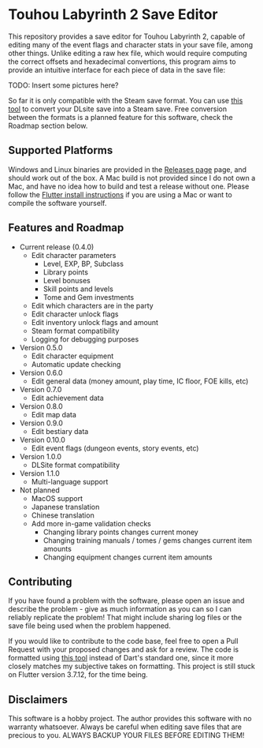 
# Touhou Labyrinth 2 Save Editor

This repository provides a save editor for Touhou Labyrinth 2, capable of editing many of the event flags and character stats in your save file, among other things. Unlike editing a raw hex file, which would require computing the correct offsets and hexadecimal convertions, this program aims to provide an intuitive interface for each piece of data in the save file:

TODO: Insert some pictures here?

So far it is only compatible with the Steam save format. You can use [this tool](https://github.com/Thurler/thlaby2-save-convert) to convert your DLsite save into a Steam save. Free conversion between the formats is a planned feature for this software, check the Roadmap section below.

## Supported Platforms

Windows and Linux binaries are provided in the [Releases page](https://github.com/Thurler/thlaby2-save-editor/releases) page, and should work out of the box. A Mac build is not provided since I do not own a Mac, and have no idea how to build and test a release without one. Please follow the [Flutter install instructions](https://docs.flutter.dev/get-started/install) if you are using a Mac or want to compile the software yourself.

## Features and Roadmap

- Current release (0.4.0)
  - Edit character parameters
    - Level, EXP, BP, Subclass
    - Library points
    - Level bonuses
    - Skill points and levels
    - Tome and Gem investments
  - Edit which characters are in the party
  - Edit character unlock flags
  - Edit inventory unlock flags and amount
  - Steam format compatibility
  - Logging for debugging purposes
- Version 0.5.0
  - Edit character equipment 
  - Automatic update checking
- Version 0.6.0
  - Edit general data (money amount, play time, IC floor, FOE kills, etc)
- Version 0.7.0
  - Edit achievement data
- Version 0.8.0
  - Edit map data
- Version 0.9.0
  - Edit bestiary data
- Version 0.10.0
  - Edit event flags (dungeon events, story events, etc)
- Version 1.0.0
  - DLSite format compatibility
- Version 1.1.0
  - Multi-language support
- Not planned
  - MacOS support
  - Japanese translation
  - Chinese translation
  - Add more in-game validation checks
    - Changing library points changes current money
    - Changing training manuals / tomes / gems changes current item amounts
    - Changing equipment changes current item amounts

## Contributing

If you have found a problem with the software, please open an issue and describe the problem - give as much information as you can so I can reliably replicate the problem! That might include sharing log files or the save file being used when the problem happened.

If you would like to contribute to the code base, feel free to open a Pull Request with your proposed changes and ask for a review. The code is formatted using [this tool](https://github.com/Thurler/dart_style) instead of Dart's standard one, since it more closely matches my subjective takes on formatting. This project is still stuck on Flutter version 3.7.12, for the time being.

## Disclaimers

This software is a hobby project. The author provides this software with no warranty whatsoever. Always be careful when editing save files that are precious to you. ALWAYS BACKUP YOUR FILES BEFORE EDITING THEM!
